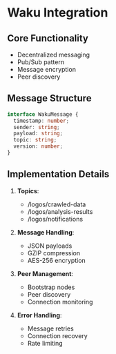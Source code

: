 # Waku Integration

## Core Functionality

- Decentralized messaging
- Pub/Sub pattern
- Message encryption
- Peer discovery

## Message Structure

```typescript
interface WakuMessage {
  timestamp: number;
  sender: string;
  payload: string;
  topic: string;
  version: number;
}
```

## Implementation Details

1. **Topics**:

   - /logos/crawled-data
   - /logos/analysis-results
   - /logos/notifications

2. **Message Handling**:

   - JSON payloads
   - GZIP compression
   - AES-256 encryption

3. **Peer Management**:

   - Bootstrap nodes
   - Peer discovery
   - Connection monitoring

4. **Error Handling**:
   - Message retries
   - Connection recovery
   - Rate limiting
